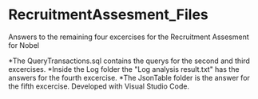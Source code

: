 # RecruitmentAssesment_Files
Answers to the remaining four excercises for the Recruitment Assesment for Nobel 

*The QueryTransactions.sql contains the querys for the second and third excercises.
*Inside the Log folder the "Log analysis result.txt" has the answers for the fourth excercise.
*The JsonTable folder is the answer for the fifth excercise. Developed with Visual Studio Code.
